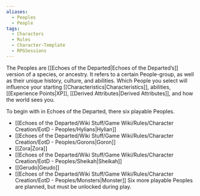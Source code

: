 ```yaml
---
aliases:
  - Peoples
  - People
tags:
  - Characters
  - Rules
  - Character-Template
  - RPGSessions
---
```

The Peoples are [[Echoes of the Departed|Echoes of the Departed’s]] version of a species, or ancestry. It refers to a certain People-group, as well as their unique history, culture, and abilities. Which People you select will influence your starting [[Characteristics|Characteristics]], abilities, [[Experience Points|XP]], [[Derived Attributes|Derived Attributes]], and how the world sees you.

To begin with in Echoes of the Departed, there six playable Peoples.
- [[Echoes of the Departed/Wiki Stuff/Game Wiki/Rules/Character Creation/EotD - Peoples/Hylians|Hylian]]
- [[Echoes of the Departed/Wiki Stuff/Game Wiki/Rules/Character Creation/EotD - Peoples/Gorons|Goron]]
- [[Zora|Zora]]
- [[Echoes of the Departed/Wiki Stuff/Game Wiki/Rules/Character Creation/EotD - Peoples/Sheikah|Sheikah]]
- [[Gerudo|Geudo]]
- [[Echoes of the Departed/Wiki Stuff/Game Wiki/Rules/Character Creation/EotD - Peoples/Monsters|Monster]]
Six more playable Peoples are planned, but must be unlocked during play.
